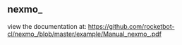 ## nexmo_

 view the documentation at: https://github.com/rocketbot-cl/nexmo_/blob/master/example/Manual_nexmo_.pdf